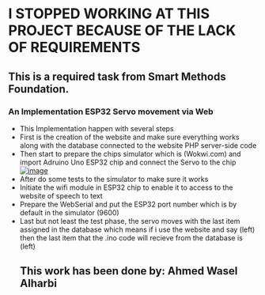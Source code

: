 <h1>I STOPPED WORKING AT THIS PROJECT BECAUSE OF THE LACK OF REQUIREMENTS</h1>
<h2>This is a required task from Smart Methods Foundation.</h2>
<h3>An Implementation ESP32 Servo movement via Web</h3>
<ul>
  <li>This Implementation happen with several steps</li>
  <li>First is the creation of the website and make sure everything works along with the database connected to the website PHP server-side code</li>
  <li>Then start to prepare the chips simulator which is (Wokwi.com) and import Adruino Uno ESP32 chip and connect the Servo to the chip
  <a href="https://ibb.co/jMg2Prh"><img src="https://i.ibb.co/G2cL457/image.png" alt="image" border="0"></a>
  </li>
  <li>After do some tests to the simulator to make sure it works</li>
  <li>Initiate the wifi module in ESP32 chip to enable it to access to the website of speech to text</li>
  <li>Prepare the WebSerial and put the ESP32 port number which is by default in the simulator (9600)</li>
  <li>Last but not least the test phase, the servo moves with the last item assigned in the database which means if i use the website and say (left) then the last item that the .ino code will recieve from the database is (left)</li>
</p>

<h2>This work has been done by: Ahmed Wasel Alharbi</h2>

